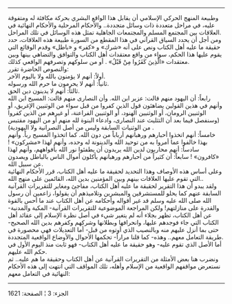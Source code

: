 ------------------------------------------------------------------------

وطبيعة المنهج الحركي الإسلامي أن يقابل هذا الواقع البشري بحركة مكافئة له
ومتفوقة عليه، في مراحل متعددة ذات وسائل متجددة.. والأحكام المرحلية
والأحكام النهائية في العلاقات بين المجتمع المسلم والمجتمعات الجاهلية
تمثل هذه الوسائل في تلك المراحل.  
ومن أجل أن يحدد السياق القرآني في هذا المقطع من السورة طبيعة هذه
العلاقات، حدد حقيقة ما عليه أهل الكتاب ونص على أنه «شرك» و «كفر» و
«باطل» وقدم الوقائع التي يقوم عليها هذا الحكم، سواء من واقع معتقدات أهل
الكتاب والتوافق والتضاهي بينها وبين معتقدات «الَّذِينَ كَفَرُوا مِنْ قَبْلُ» . أو من
سلوكهم وتصرفهم الواقعي كذلك.  
والنصوص الحاضرة تقرر:  
أولاً: أنهم لا يؤمنون بالله ولا باليوم الآخر.  
ثانياً: أنهم لا يحرمون ما حرم الله ورسوله.  
ثالثاً: أنهم لا يدينون دين الحق.  
رابعاً: أن اليهود منهم قالت: عزير ابن الله. وأن النصارى منهم قالت: المسيح
ابن الله وأنهم في هذين القولين يضاهئون قول الذين كفروا من قبل سواء من
الوثنيين الإغريق، أو الوثنيين الرومان، أو الوثنيين الهنود، أو الوثنيين
الفراعنة، أو غيرهم من الذين كفروا (وسنفصل فيما بعد أن التثليث عند
النصارى، وادعاء البنوة لله منهم أو من اليهود مقتبس من الوثنيات السابقة
وليس من أصل النصرانية ولا اليهودية) .  
خامساً: أنهم اتخذوا أحبارهم ورهبانهم أرباباً من دون الله. كما اتخذوا
المسيح رباً. وأنهم بهذا خالفوا عما أمروا به من توحيد الله والدينونة له
وحده، وأنهم لهذا «مشركون» ! سادساً: أنهم محاربون لدين الله يريدون أن
يطفئوا نور الله بأفواههم، وأنهم لهذا «كافرون» ! سابعاً: أن كثيراً من
أحبارهم ورهبانهم يأكلون أموال الناس بالباطل ويصدون عن سبيل الله.  
وعلى أساس هذه الأوصاف وهذا التحديد لحقيقة ما عليه أهل الكتاب، قرر
الأحكام النهائية التي تقوم عليها العلاقات بينهم وبين المؤمنين بدين الله،
القائمين على منهج الله..  
ولقد يبدو أن هذا التقرير لحقيقة ما عليه أهل الكتاب، مفاجئ ومغاير
للتقريرات القرآنية السابقة عنهم كما يحلو للمستشرقين والمبشرين وتلاميذهم
أن يقولوا، زاعمين أن رسول الله صلى الله عليه وسلم قد غير أقواله وأحكامه
عن أهل الكتاب عند ما أحس بالقوة والقدرة على منازلتهم! ولكن المراجعة
الموضوعية للتقريرات القرآنية- المكية والمدنية- عن أهل الكتاب، تظهر بجلاء
أنه لم يتغير شيء في أصل نظرة الإسلام إلى عقائد أهل الكتاب التي جاء
فوجدهم عليها، وانحرافها وبطلانها وشركهم وكفرهم بدين الله الصحيح- حتى بما
أنزل عليهم منه وبالنصيب الذي أوتوه من قبل- أما التعديلات فهي محصورة في
طريقة التعامل معهم.. وهذه- كما قلنا مراراً- تحكمها الأحوال والأوضاع
الواقعية المتجددة.  
أما الأصل الذي تقوم عليه- وهو حقيقة ما عليه أهل الكتاب- فهو ثابت منذ
اليوم الأول في حكم الله عليهم.  
ونضرب هنا بعض الأمثلة من التقريرات القرآنية عن أهل الكتاب وحقيقة ما هم
عليه.. ثم نستعرض مواقفهم الواقعية من الإسلام وأهله، تلك المواقف التي
انتهت إلى هذه الأحكام النهائية في التعامل معهم:

------------------------------------------------------------------------

الجزء: 3 ¦ الصفحة: 1621
